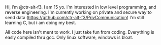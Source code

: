 Hi, i’m @ctr-alt-f3. I am 15 yo. I’m interested in low level programming, and reverse engineering.
I'm currently working on private and secure way to send data (https://github.com/ctr-alt-f3/PrivCommunication)
I'm still learning C, but i am doing my best.


All code here isn't ment to work. I just take fun from coding. Everything is easly compiled thru gcc. Only linux software, windows is bloat.  


  
